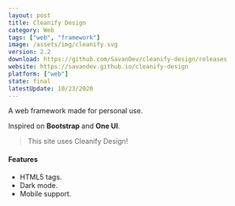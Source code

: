 ```yaml
---
layout: post
title: Cleanify Design
category: Web
tags: ["web", "framework"]
image: /assets/img/cleanify.svg
version: 2.2
download: https://github.com/SavanDev/cleanify-design/releases
website: https://savandev.github.io/cleanify-design
platform: ["web"]
state: final
latestUpdate: 10/23/2020
---
```


A web framework made for personal use.

Inspired on **Bootstrap** and **One UI**.

> This site uses Cleanify Design!

#### Features
- HTML5 tags.
- Dark mode.
- Mobile support.